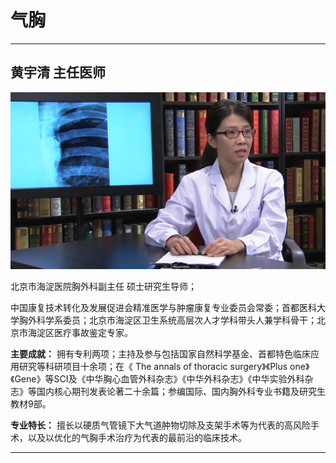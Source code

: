 # 气胸

---

## 黄宇清 主任医师

![1679226242258](image/c04_045/1679226242258.png)

北京市海淀医院胸外科副主任 硕士研究生导师；

中国康复技术转化及发展促进会精准医学与肿瘤康复专业委员会常委；首都医科大学胸外科学系委员；北京市海淀区卫生系统高层次人才学科带头人兼学科骨干；北京市海淀区医疗事故鉴定专家。


**主要成就：** 拥有专利两项；主持及参与包括国家自然科学基金、首都特色临床应用研究等科研项目十余项；在《 The annals of thoracic surgery》《Plus one》《Gene》等SCI及《中华胸心血管外科杂志》《中华外科杂志》《中华实验外科杂志》等国内核心期刊发表论著二十余篇；参编国际、国内胸外科专业书籍及研究生教材9部。


**专业特长：** 擅长以硬质气管镜下大气道肿物切除及支架手术等为代表的高风险手术，以及以优化的气胸手术治疗为代表的最前沿的临床技术。

---
